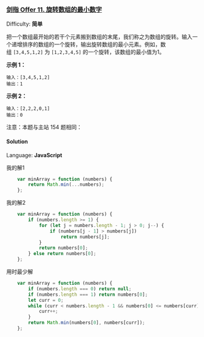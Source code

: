 ### [剑指 Offer 11\. 旋转数组的最小数字](https://leetcode-cn.com/problems/xuan-zhuan-shu-zu-de-zui-xiao-shu-zi-lcof/)

Difficulty: **简单**


把一个数组最开始的若干个元素搬到数组的末尾，我们称之为数组的旋转。输入一个递增排序的数组的一个旋转，输出旋转数组的最小元素。例如，数组 `[3,4,5,1,2]` 为 `[1,2,3,4,5]` 的一个旋转，该数组的最小值为1。  

**示例 1：**

```
输入：[3,4,5,1,2]
输出：1
```

**示例 2：**

```
输入：[2,2,2,0,1]
输出：0
```

注意：本题与主站 154 题相同：


#### Solution

Language: **JavaScript**

我的解1
```JavaScript
​    var minArray = function (numbers) {
        return Math.min(...numbers);
    };
```
我的解2
```JavaScript
    var minArray = function (numbers) {
        if (numbers.length >= 1) {
            for (let j = numbers.length - 1; j > 0; j--) {
                if (numbers[j - 1] > numbers[j])
                    return numbers[j];
            }
            return numbers[0];
        } else return numbers[0];
    };
```
用时最少解
```JavaScript
    var minArray = function (numbers) {
        if (numbers.length === 0) return null;
        if (numbers.length === 1) return numbers[0];
        let curr = 0;
        while (curr < numbers.length - 1 && numbers[0] <= numbers[curr]) {
            curr++;
        }
        return Math.min(numbers[0], numbers[curr]);
    };
```